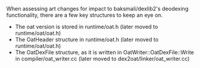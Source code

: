When assessing art changes for impact to baksmali/dexlib2's deodexing functionality, there are a
few key structures to keep an eye on.

- The oat version is stored in runtime/oat.h (later moved to runtime/oat/oat.h)
- The OatHeader structure in runtime/oat.h (later moved to runtime/oat/oat.h)
- The OatDexFile structure, as it is written in OatWriter::OatDexFile::Write in
  compiler/oat_writer.cc (later moved to dex2oat/linker/oat_writer.cc)